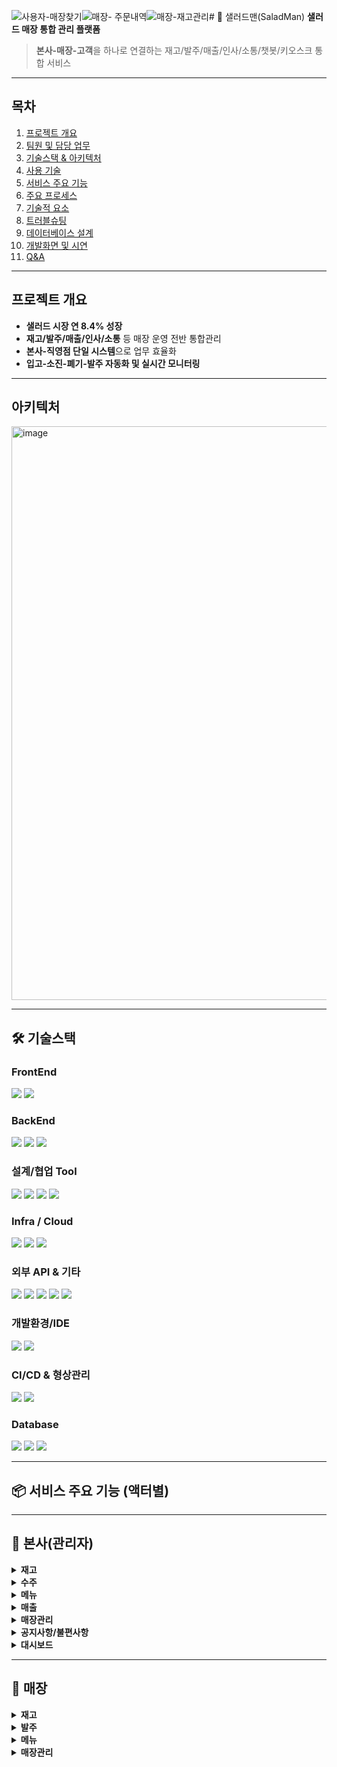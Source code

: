 ![사용자-매장찾기](https://github.com/user-attachments/assets/608b9066-22d9-4c0a-b174-15a1f6f34123)![매장- 주문내역](https://github.com/user-attachments/assets/ba8b23f2-1f35-4453-b192-824cc5c041fd)![매장-재고관리](https://github.com/user-attachments/assets/f0d18940-e231-4177-b334-bc627441e764)# 🥗 샐러드맨(SaladMan)
**샐러드 매장 통합 관리 플랫폼**

> **본사-매장-고객**을 하나로 연결하는 재고/발주/매출/인사/소통/챗봇/키오스크 통합 서비스

---
## 목차
1. [프로젝트 개요](#프로젝트-개요)
2. [팀원 및 담당 업무](#팀원-및-담당-업무)
3. [기술스택 & 아키텍처](#기술스택--아키텍처)
4. [사용 기술](#사용-기술)
5. [서비스 주요 기능](#서비스-주요-기능)
6. [주요 프로세스](#주요-프로세스)
7. [기술적 요소](#기술적-요소)
8. [트러블슈팅](#트러블슈팅)
9. [데이터베이스 설계](#데이터베이스-설계)
10. [개발화면 및 시연](#개발화면-및-시연)
11. [Q&A](#qa)

---

## 프로젝트 개요

- **샐러드 시장 연 8.4% 성장**  
- **재고/발주/매출/인사/소통** 등 매장 운영 전반 통합관리
- **본사-직영점 단일 시스템**으로 업무 효율화
- **입고-소진-폐기-발주 자동화 및 실시간 모니터링**

---

## 아키텍처
<img width="1631" height="918" alt="image" src="https://github.com/user-attachments/assets/ed7789b5-16d3-42a8-95c9-360530795bfe" />

---

## 🛠️ 기술스택

### FrontEnd
<div>
  <img src="https://img.shields.io/badge/React-20232A?style=for-the-badge&logo=react&logoColor=61DAFB"/>
  <img src="https://img.shields.io/badge/JavaScript-F7DF1E?style=for-the-badge&logo=javascript&logoColor=black"/>
</div>

### BackEnd
<div>
  <img src="https://img.shields.io/badge/Spring_Boot-6DB33F?style=for-the-badge&logo=spring-boot&logoColor=white"/>
  <img src="https://img.shields.io/badge/Spring_Data_JPA-007396?style=for-the-badge"/>
  <img src="https://img.shields.io/badge/QueryDSL-003B57?style=for-the-badge"/>
</div>

### 설계/협업 Tool
<div>
  <img src="https://img.shields.io/badge/ERD_Cloud-5A29E4?style=for-the-badge"/>
  <img src="https://img.shields.io/badge/Google_Sheets-34A853?style=for-the-badge&logo=google-sheets&logoColor=white"/>
  <img src="https://img.shields.io/badge/Figma-F24E1E?style=for-the-badge&logo=figma&logoColor=white"/>
  <img src="https://img.shields.io/badge/Notion-000000?style=for-the-badge&logo=notion&logoColor=white"/>
</div>

### Infra / Cloud
<div>
  <img src="https://img.shields.io/badge/Amazon_EC2-FF9900?style=for-the-badge&logo=amazon-ec2&logoColor=white"/>
  <img src="https://img.shields.io/badge/AWS_CloudFront-232F3E?style=for-the-badge&logo=amazon-aws&logoColor=white"/>
  <img src="https://img.shields.io/badge/AWS_S3-569A31?style=for-the-badge&logo=amazon-s3&logoColor=white"/>
</div>

### 외부 API & 기타
<div>
  <img src="https://img.shields.io/badge/Firebase-FFCA28?style=for-the-badge&logo=firebase&logoColor=black"/>
  <img src="https://img.shields.io/badge/toss%20payments-0064FF?style=for-the-badge"/>
  <img src="https://img.shields.io/badge/KakaoMap-FFCD00?style=for-the-badge"/>
  <img src="https://img.shields.io/badge/ZXING%20QR코드-4285F4?style=for-the-badge"/>
  <img src="https://img.shields.io/badge/Postman-FF6C37?style=for-the-badge&logo=postman&logoColor=white"/>
</div>

### 개발환경/IDE
<div>
  <img src="https://img.shields.io/badge/VS_Code-007ACC?style=for-the-badge&logo=visual-studio-code&logoColor=white"/>
  <img src="https://img.shields.io/badge/STS-6DB33F?style=for-the-badge"/>
</div>

### CI/CD & 형상관리
<div>
  <img src="https://img.shields.io/badge/Github-181717?style=for-the-badge&logo=github&logoColor=white"/>
  <img src="https://img.shields.io/badge/Github_Actions-2088FF?style=for-the-badge&logo=githubactions&logoColor=white"/>
</div>

### Database
<div>
  <img src="https://img.shields.io/badge/HeidiSQL-0055A4?style=for-the-badge"/>
  <img src="https://img.shields.io/badge/MySQL-4479A1?style=for-the-badge&logo=mysql&logoColor=white"/>
  <img src="https://img.shields.io/badge/Amazon_RDS-527FFF?style=for-the-badge&logo=amazon-rds&logoColor=white"/>
</div>



---
## 📦 서비스 주요 기능 (액터별)

---

## 🏢 본사(관리자)

<details>
<summary><strong>재고</strong></summary>

  <details>
  <summary>재고관리</summary>
    
  ![본사- 매장관리](https://github.com/user-attachments/assets/ccce7ff7-c044-4f56-8d34-8fb2b01ef059)


  </details>

  <details>
  <summary>유통기한 관리</summary>

![본사- 유통기한 관리](https://github.com/user-attachments/assets/11e6679b-48a9-4862-9496-c7fdc1bf7b5e)

  </details>

  <details>
  <summary>폐기요청재료</summary>
![본사- 폐기 요청 재료](https://github.com/user-attachments/assets/afb0b25b-368f-4752-9388-1e43830a1a35)


  </details>

  <details>
  <summary>재료설정</summary>
![본사- 재료 설정](https://github.com/user-attachments/assets/217a9de0-4249-4e87-aad6-e353f8c9be1b)


  </details>

  <details>
  <summary>입/출고내역</summary>
![본사- 입출고내역](https://github.com/user-attachments/assets/d9e45bba-4ca8-421a-8691-02249a72c464)


  </details>

  <details>
  <summary>카테고리/재료관리</summary>
![본사- 카테고리재료관리](https://github.com/user-attachments/assets/def51971-85a5-4905-aa56-545bc5b1b667)


  </details>

</details>

<details>
<summary><strong>수주</strong></summary>

  <details>
  <summary>수주목록</summary>
![본사- 수주목록, 승인](https://github.com/user-attachments/assets/abe5d690-874a-4575-be20-305c39a77906)


  </details>

  <details>
  <summary>발주서 출력</summary>
![본사-발주서출력](https://github.com/user-attachments/assets/a071fa60-8906-4fbf-9a6e-d1a60c8b96db)


  </details>

  <details>
  <summary>재료별 수주 가능여부 설정</summary>
![본사- 재료별 수주가능여부 설정](https://github.com/user-attachments/assets/e161c082-e8a8-43a3-a8bb-5714fcea3a3f)


  </details>

</details>

<details>
<summary><strong>메뉴</strong></summary>

  <details>
  <summary>전체메뉴/레시피</summary>

![본사- 전체메뉴 조회,레시피조회](https://github.com/user-attachments/assets/7c87973e-20d9-4e61-8386-ced19ade6269)

  </details>

  <details>
  <summary>메뉴등록</summary>
![본사- 메뉴등록](https://github.com/user-attachments/assets/071fc28f-b9d3-4702-9bef-225e8f439b3f)


  </details>


</details>

<details>
<summary><strong>매출</strong></summary>

  <details>
  <summary>매출조회(전사)</summary>
![본사- 매출조회(전사)](https://github.com/user-attachments/assets/18b2c16a-94b2-4b32-bb4f-d9c1e17ad6f3)

 

  </details>

  <details>
  <summary>매출조회(지점)</summary>
![본사- 매출조회(지점)](https://github.com/user-attachments/assets/57ab762a-9ca0-49c3-85a3-600ef41bd1b3)



  </details>

</details>

<details>
<summary><strong>매장관리</strong></summary>

  <details>
  <summary>매장관리(목록/상세/수정/등록)</summary>
![본사- 매장관리](https://github.com/user-attachments/assets/5a716ff2-bd7d-47c8-bd79-bead8dbae523)

  </details>


  <details>
  <summary>직원관리(목록/상세/수정/등록)</summary>
    
![본사- 직원관리](https://github.com/user-attachments/assets/017e2719-6fc5-40c1-9166-e289b814891c)

  </details>

</details>

<details>
<summary><strong>공지사항/불편사항</strong></summary>

![본사-공지사항,불편사항](https://github.com/user-attachments/assets/7bd62556-1a95-41f5-b3c4-313d9ec85e63)

</details>

<details>
<summary><strong>대시보드</strong></summary>
![본사- 대시보드](https://github.com/user-attachments/assets/4f21e5b0-24d0-4390-8806-dd2dd23417e5)

</details>

---

## 🏬 매장

<details>
<summary><strong>재고</strong></summary>

  <details>
  <summary>재고관리</summary>
![매장-재고관리](https://github.com/user-attachments/assets/e9810ba0-1380-4ea2-9a93-78d05be285f9)

  </details>

  <details>
  <summary>유통기한 관리</summary>
![매장-유통기한 관리](https://github.com/user-attachments/assets/84324348-23f6-44af-8064-e08b5c2571c2)

  </details>

  <details>
  <summary>폐기신청 목록</summary>
<img width="2542" height="1261" alt="매장-폐기신청목록" src="https://github.com/user-attachments/assets/3198ceb8-9fa5-44ef-a51e-d93de8b1fe31" />

  </details>

  <details>
  <summary>재료 입고내역</summary>

  ![재료입고내역 이미지/영상](경로/매장-재료입고내역.gif)

  </details>

  <details>
  <summary>재료사용내역</summary>

  ![재료사용내역 이미지/영상](경로/매장-재료사용내역.gif)

  </details>

  <details>
  <summary>재료설정</summary>
![매장-재료설정](https://github.com/user-attachments/assets/c28b95ec-db4f-4d34-811e-8267e6347cbf)

  </details>

</details>

<details>
<summary><strong>발주</strong></summary>

  <details>
  <summary>발주신청</summary>
![매장- 발주신청](https://github.com/user-attachments/assets/7243248c-603f-47f8-a93b-95fbdfd967d9)

  </details>

  <details>
  <summary>자동발주설정</summary>
![매장- 자동발주설정](https://github.com/user-attachments/assets/530bbd6a-4127-4be9-985e-30cf6f961fb2)

  </details>

</details>

<details>
<summary><strong>메뉴</strong></summary>

  <details>
  <summary>전체메뉴조회</summary>
![매장- 전체메뉴조회](https://github.com/user-attachments/assets/9e46bdd6-a046-4d4b-b3b6-8b403d89ae7f)


  </details>

  <details>
  <summary>점포메뉴관리</summary>
![매장- 점포메뉴관리](https://github.com/user-attachments/assets/e4cdd7c2-459d-4e3a-a787-e303b6cdb570)

  </details>

  <details>
  <summary>레시피조회</summary>
![매장- 레시피 조회](https://github.com/user-attachments/assets/83d4211d-ecb5-4731-b5af-0eb48c25ce73)

  </details>

</details>

<details>
<summary><strong>매장관리</strong></summary>

  <details>
  <summary>매출조회</summary>
![매장- 매출조회](https://github.com/user-attachments/assets/0ed6abd6-c184-46c9-9ab7-e8b62738cc24)


  </details>

  <details>
  <summary>주문 및 환불 내역 조회</summary>
![매장- 주문내역](https://github.com/user-attachments/assets/70eae0cf-6ba2-4502-9b25-30855bdeeb55)

  </details>

  <details>
  <summary>직원목록</summary>
![매장- 직원 목록](https://github.com/user-attachments/assets/3e2f881a-bfc6-4fdf-8f83-c67d94ae0c66)

  </details>

  <details>
  

  <details>
  <summary>직원 일정관리</summary>
![매장- 직원 일정관리](https://github.com/user-attachments/assets/16a29586-9472-47c5-b13c-0916806d78cf)


</details>

<details>
<summary><strong>점포조회</strong></summary>

  <details>
  <summary>타 매장 재고 조회</summary>
![매장- 타매장 재고 조회](https://github.com/user-attachments/assets/9ca71695-4936-42f5-bb07-0b3ab653f5bc)

  </details>

</details>

<details>
<summary><strong>공지사항</strong></summary>

  <details>
  <summary>공지사항</summary>
![매장- 공지사항 조회](https://github.com/user-attachments/assets/1f45a8c3-474a-49d2-b537-67e8002789bf)


  </details>

  <details>
  <summary>불편사항</summary>

  ![불편사항 이미지/영상](경로/매장-불편사항.gif)

  </details>


</details>

<details>
<summary><strong>대시보드</strong></summary>
![매장- 대시보드](https://github.com/user-attachments/assets/8cb6ffc8-deda-4e92-8cd3-a441de85ba63)


</details>

---

## 🏢 본사 & 🏬 매장 공통

<details>
<summary><strong>로그인</strong></summary>

 <img width="1123" height="910" alt="image" src="https://github.com/user-attachments/assets/46745444-130c-4f7a-a442-02ddd444e06c" />


</details>

<details>
<summary><strong>채팅</strong></summary>
![채팅](https://github.com/user-attachments/assets/2ae09daa-a620-46ce-8dce-a5c9cf32f18a)

</details>

<details>
<summary><strong>알림</strong></summary>

![매장- 알림 확인](https://github.com/user-attachments/assets/0a57ffe4-a229-4845-bca1-065416536a14)


</details>

---

## 👤 사용자

<details>
<summary><strong>메인 페이지</strong></summary>


https://github.com/user-attachments/assets/eb2bd76b-e447-42cb-9d5d-5fb618188fc9


  
<img width="2535" height="1285" alt="image" src="https://github.com/user-attachments/assets/80c52c35-aec0-4a35-a1b2-8601ee168e00" />
<img width="1501" height="1168" alt="image" src="https://github.com/user-attachments/assets/71f9d6f3-0ee6-4904-9d24-3d9ad938ec77" />



</details>

<details>
<summary><strong>브랜드 소개메뉴</strong></summary>
<img width="905" height="1236" alt="image" src="https://github.com/user-attachments/assets/275d4933-431a-412a-9530-333a76961154" />



</details>

<details>
<summary><strong>영양표</strong></summary>

 
<img width="862" height="825" alt="image" src="https://github.com/user-attachments/assets/d4b8f1a6-33fe-4d08-baa2-28714d87bbc2" />

</details>

<details>
<summary><strong>매장찾기</strong></summary>

![사용자-매장찾기](https://github.com/user-attachments/assets/a3cb6937-b7ed-4df8-97f9-e3cbfd6b63a2)


</details>

<details>
<summary><strong>새소식(공지사항, 이벤트, 칭찬매장)</strong></summary>

 <img width="558" height="1176" alt="image" src="https://github.com/user-attachments/assets/8a9a0b21-0e27-48d8-a47a-bc5183ae46be" />
 
<img width="546" height="852" alt="image" src="https://github.com/user-attachments/assets/d4baf247-a639-445f-8577-58ee0db2ae1c" />



</details>

<details>
<summary><strong>챗봇(메뉴, 매장찾기, 불편사항, 자주묻는질문)</strong></summary>


![사용자-챗봇](https://github.com/user-attachments/assets/e46f9f3b-48f6-41d0-b242-9ebbf197d63a)

</details>

<details>
<summary><strong>배너 및 이미지 수정 화면(본사 로그인 시)</strong></summary>

  ![배너및이미지수정 이미지/영상](경로/사용자-배너수정.gif)

</details>

---

## 🖥️ 키오스크

<details>
<summary><strong>키오스크</strong></summary>
![키오스크](https://github.com/user-attachments/assets/dd7a3d93-8a27-4b7d-abbd-309f20b55325)


</details>

---

## 주요 프로세스

<details>
<summary><strong>🍱 매장 발주 프로세스</strong></summary>

<details>
<summary>1️⃣ 재고 확인</summary>
매장 내 현재 재고량 실시간 확인
</details>
<details>
<summary>2️⃣ 발주 신청</summary>
부족한 재고의 발주 신청
</details>
<details>
<summary>3️⃣ 본사 수주 승인</summary>
본사에서 각 매장 발주 신청 확인 및 승인
</details>
<details>
<summary>4️⃣ 입고 검수</summary>
발주 입고 도착 시 검수 및 완료 처리
</details>
<details>
<summary>5️⃣ 발주 내역/자동발주/이력 관리</summary>
발주 이력, 자동발주 설정, 히스토리 관리
</details>
</details>

---

<details>
<summary><strong>♻️ 폐기 프로세스</strong></summary>

<details>
<summary>1️⃣ 유통기한 확인</summary>
보유 재고의 유통기한 실시간 확인
</details>
<details>
<summary>2️⃣ 폐기 신청 및 사유작성</summary>
폐기할 품목, 사유 작성 및 신청
</details>
<details>
<summary>3️⃣ 본사 폐기 승인/관리</summary>
본사에서 폐기 요청 승인 및 관리
</details>
<details>
<summary>4️⃣ 폐기 상태 추적(대기/완료)</summary>
폐기 상태(대기/완료) 실시간 추적 및 이력 관리
</details>
</details>

---

<details>
<summary><strong>🥗 메뉴 등록/설정 프로세스</strong></summary>

<details>
<summary>1️⃣ 신규 메뉴/레시피 등록</summary>
새로운 메뉴 및 상세 레시피 등록
</details>
<details>
<summary>2️⃣ 매장별 메뉴 판매 ON/OFF 설정</summary>
매장별 메뉴 판매 설정 관리
</details>
</details>

---

<details>
<summary><strong>🏬 매장 및 직원 등록 프로세스</strong></summary>

<details>
<summary>1️⃣ 매장 등록</summary>
신규 매장 등록 및 정보 입력
</details>
<details>
<summary>2️⃣ 직원 등록 및 배정</summary>
직원 등록 및 매장 배정, 권한 할당
</details>
<details>
<summary>3️⃣ 직무/권한 관리</summary>
직원별 직무, 권한 부여 및 관리
</details>
</details>

---

## 기술적 요소

<details>
<summary><strong>💬 채팅 서비스</strong></summary>

</details>

<details>
<summary><strong>📷 QR코드</strong></summary>
<img width="1696" height="765" alt="image" src="https://github.com/user-attachments/assets/9da72f00-043c-4dcc-9ec5-cab76597dbfd" />

</details>

<details>
<summary><strong>🔔 알림 (FCM)</strong></summary>
FCM 기반 주요 이벤트 푸시알림, 템플릿 자동 발송, 토큰 발급·관리
</details>

<details>
<summary><strong>🔐 인증/보안 (Spring Security)</strong></summary>
JWT 기반 인증, 세션리스 구조, 토큰 만료/재발급/로컬스토리지 일원화, SPA 환경
</details>

<details>
<summary><strong>📷 QR코드</strong></summary>
<img width="1696" height="765" alt="image" src="https://github.com/user-attachments/assets/9da72f00-043c-4dcc-9ec5-cab76597dbfd" />

</details>

---

## 트러블슈팅

| 🏷️ 이슈 |   문제 & 원인   |   해결 방법 & 결과   |
|:--------|:---------------|:---------------------|
| **AWS 무중단 배포** | <br>배포 시 트래픽 단절·다운타임 발생<br> | <br>**Docker Blue/Green** 컨테이너 병렬 운영, <br>**AWS CodeDeploy + Nginx** 트래픽 스위칭 적용<br> |
| **실시간 채팅 성능** | <br>HTTP 폴링 기반 채팅 TPS 급증/부하<br> | <br>**WebSocket+STOMP** 전환, Persistent Connection, 메시지 브로커 구독/발행<br> |
| **배포 자동화/CI-CD** | <br>배포 자동화 중 환경변수/권한/빌드 오류<br> | <br>**Github Actions → S3/ECR → CodeDeploy EC2**<br> 환경 분리, 빌드상태 슬랙/이메일 실시간 알림<br> |
| **재고/주문 트랜잭션** | <br>결제 승인 중 재고 부족 예외 발생시 품절처리까지 롤백<br> | <br>품절처리 로직 `@Transactional(REQUIRES_NEW)`로 분리, <br>트랜잭션 독립적 처리, 데이터 정합성 보장<br> |
| **알림 발송 구조** | <br>발신자/수신자 수동 입력, 템플릿 미사용<br> | <br>**알림 템플릿/자동 발송 구조**로 리팩토링<br> |
| **시큐리티/인증 동기화** | <br>토큰 만료·탈취·불일치 시 자동 만료 처리 안됨<br> | <br>**Axios 인터셉터 401시 자동 로그아웃/재인증,**<br> Refresh 토큰 동기화, 변조 시 즉시 만료<br> |

---

> 💡 표+이모지+볼드 조합으로 “한눈에 한 줄”로 핵심만,  
> 필요시 각 이슈에 `<details>`로 상세설명(원인/코드/흐름도 등)도 넣을 수 있습니다.

---

### 참고

- 중첩 토글 시 **내부 토글은 summary 앞에 이모지/숫자/볼드 등으로 구분**하면 가독성 최고!
- 트러블슈팅은 표로 한눈에, 또는 “문제 → 해결” 인라인 토글/리스트도 활용 가능
- 이 포맷에서 원하면 더 예쁘게 커스텀(색/박스 등) 추가도 가능

---

원하는 형태/톤 더 커스터마이징 원하면 바로 말씀해 주세요!  
(더 미니멀/더 화려/컬러박스/예시 코드/탭 등 가능!)


## 데이터베이스 설계

- **테이블 수:** 31개
- **주요 테이블:** 사용자, 매장, 직원, 재고, 발주/수주, 메뉴, 레시피, 폐기, 공지, 알림, 채팅 등  
- (ERD/상세 테이블은 [ERD Cloud/HeidiSQL 설계문서](#) 참고)

---

## 개발화면 및 시연

> **아래에 시연 이미지, 캡처, 영상을 넣으세요!**

- **관리자/본사:**  
  ![관리자-시연-이미지](#)
- **매장(직영점):**  
  ![매장-시연-이미지](#)
- **고객(키오스크/챗봇):**  
  ![고객-시연-이미지](#)
- **채팅/알림/공지 등:**  
  ![채팅-시연-이미지](#)

---

## Q&A

문의: [ekzm849@naver.com](mailto:ekzm849@naver.com)  
BackEnd: [github.com/salad-men/SaladMan_back](https://github.com/salad-men/SaladMan_back)  
FrontEnd: [github.com/salad-men/SaladMan_front](https://github.com/salad-men/SaladMan_front)

---

> **노션, ERD, API 문서 등 링크/자료는 필요시 추가!**
